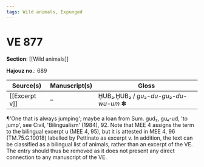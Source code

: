 ```yaml
---
tags: Wild animals, Expunged
---
```


# VE 877

**Section**: [[Wild animals]]

**Hajouz no.**: 689

|                   Source(s)                    | Manuscript(s) |                   Gloss                    |
| ------------------------------------------- | ---------- | ------------------------------------------ |
| [[Excerpt v]]                                    | –          | ḪUB₂.ḪUB₂ \/ *gu*₂-*du-gu*₂-*du-wu-um* ✽ |

¶'One that is always jumping'; maybe a loan from Sum. gud₂, gu₄-ud, 'to jump', see Civil, 'Bilingualism' (1984), 92. Note that MEE 4 assigns the term to the bilingual excerpt u (MEE 4, 95), but it is attested in MEE 4, 96 (TM.75.G.10018) labelled by Pettinato as excerpt v. In addition, the text can be classified as a bilingual list of animals, rather than an excerpt of the VE. The entry should thus be removed as it does not present any direct connection to any manuscript of the VE. 
